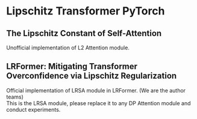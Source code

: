# Lipschitz Transformer PyTorch

## The Lipschitz Constant of Self-Attention
Unofficial implementation of L2 Attention module.       


## LRFormer: Mitigating Transformer Overconfidence via Lipschitz Regularization
Official implementation of LRSA module in LRFormer. (We are the author teams)       
This is the LRSA module, please replace it to any DP Attention module and conduct experiments.     
